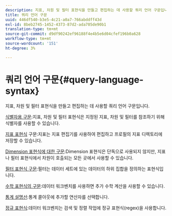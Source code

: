 ```yaml
---
description: 지표, 차원 및 필터 표현식을 만들고 편집하는 데 사용할 쿼리 언어 구문입니다.
title: 쿼리 언어 구문
uuid: 446df540-b3e5-4c21-a0a7-766abddff43d
exl-id: 8beb2745-1452-4373-87d2-ada705de90b1
translation-type: tm+mt
source-git-commit: d9df90242ef96188f4e4b5e6d04cfef196b0a628
workflow-type: tm+mt
source-wordcount: '151'
ht-degree: 3%

---
```


# 쿼리 언어 구문{#query-language-syntax}

지표, 차원 및 필터 표현식을 만들고 편집하는 데 사용할 쿼리 언어 구문입니다.

[식별자용 구문](../c-qry-lang-syntx/c-syntx-id.md):지표, 차원 및 필터 표현식은 지정된 지표, 차원 및 필터를 참조하기 위해 식별자를 사용할 수 있습니다.

[지표 표현식](../c-qry-lang-syntx/c-syntx-mtrc-exp.md) 구문:지표는 지표 편집기를 사용하여 편집하고 프로필의 지표 디렉토리에 저장할 수 있습니다.

[Dimension 표현식에 대한 구문](../c-qry-lang-syntx/c-syntx-dim-exp.md):Dimension 표현식은 단독으로 사용되지 않지만, 지표나 필터 표현식에서 차원이 호출되는 모든 곳에서 사용할 수 있습니다.

[필터 표현식 구문](../c-qry-lang-syntx/c-syntx-fltr-exp.md):필터는 데이터 세트에 있는 데이터의 하위 집합을 정의하는 표현식입니다.

[수학 표현식의 구문](../c-qry-lang-syntx/c-math-expressions.md):데이터 워크벤치를 사용하면 추가 수학 계산을 사용할 수 있습니다.

[통계 설명선](../c-qry-lang-syntx/c-statistical-callouts.md):통계 콜아웃에 추가할 연산자를 선택합니다.

[정규 표현식](../c-qry-lang-syntx/c-search-regex.md):데이터 워크벤치는 검색 및 정렬 작업에 정규 표현식(regex)을 사용합니다.
